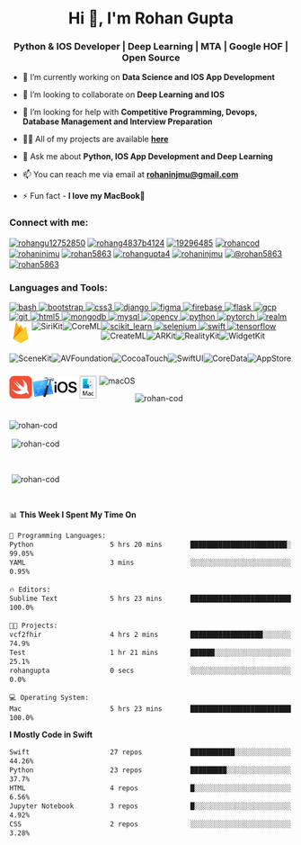 <h1 align="center">Hi 👋, I'm Rohan Gupta</h1>
<h3 align="center">Python & IOS Developer | Deep Learning | MTA | Google HOF | Open Source</h3>


- 🔭 I’m currently working on **Data Science and IOS App Development**

- 👯 I’m looking to collaborate on **Deep Learning and IOS**

- 🤝 I’m looking for help with **Competitive Programming, Devops, Database Management and Interview Preparation**

- 👨‍💻 All of my projects are available [**here**](https://github.com/Rohan-cod?tab=repositories&q=&type=source&language=)

- 💬 Ask me about **Python, IOS App Development and Deep Learning**

- 📫 You can reach me via email at **rohaninjmu@gmail.com**

- ⚡ Fun fact - **I love my MacBook**

<p align="left"> 
<h3 align="left">Connect with me:</h3>
<a href="https://twitter.com/rohangu12752850" target="blank"><img align="center" src="https://cdn.jsdelivr.net/npm/simple-icons@3.0.1/icons/twitter.svg" alt="rohangu12752850" height="30" width="40" /></a>
<a href="https://linkedin.com/in/rohang4837b4124" target="blank"><img align="center" src="https://cdn.jsdelivr.net/npm/simple-icons@3.0.1/icons/linkedin.svg" alt="rohang4837b4124" height="30" width="40" /></a>
<a href="https://stackoverflow.com/users/14105345/rohan-gupta" target="blank"><img align="center" src="https://cdn.jsdelivr.net/npm/simple-icons@3.0.1/icons/stackoverflow.svg" alt="19296485" height="30" width="40" /></a>
<a href="https://kaggle.com/rohancod" target="blank"><img align="center" src="https://cdn.jsdelivr.net/npm/simple-icons@3.0.1/icons/kaggle.svg" alt="rohancod" height="30" width="40" /></a>
<a href="https://fb.com/rohaninjmu" target="blank"><img align="center" src="https://cdn.jsdelivr.net/npm/simple-icons@3.0.1/icons/facebook.svg" alt="rohaninjmu" height="30" width="40" /></a>
<a href="https://www.codechef.com/users/rohan5863" target="blank"><img align="center" src="https://cdn.jsdelivr.net/npm/simple-icons@3.1.0/icons/codechef.svg" alt="rohan5863" height="30" width="40" /></a>
<a href="https://www.hackerrank.com/rohangupta4" target="blank"><img align="center" src="https://cdn.jsdelivr.net/npm/simple-icons@3.0.1/icons/hackerrank.svg" alt="rohangupta4" height="30" width="40" /></a>
<a href="https://www.leetcode.com/rohaninjmu" target="blank"><img align="center" src="https://cdn.jsdelivr.net/npm/simple-icons@3.0.1/icons/leetcode.svg" alt="rohaninjmu" height="30" width="40" /></a>
<a href="https://www.hackerearth.com/@rohan5863" target="blank"><img align="center" src="https://cdn.jsdelivr.net/npm/simple-icons@3.0.1/icons/hackerearth.svg" alt="@rohan5863" height="30" width="40" /></a>
<a href="https://auth.geeksforgeeks.org/user/rohan5863" target="blank"><img align="center" src="https://cdn.jsdelivr.net/npm/simple-icons@3.0.1/icons/geeksforgeeks.svg" alt="rohan5863" height="30" width="40" /></a>
</p>

<h3 align="left">Languages and Tools:</h3>
<p align="left"> <a href="https://www.gnu.org/software/bash/" target="_blank"> <img src="https://www.vectorlogo.zone/logos/gnu_bash/gnu_bash-icon.svg" alt="bash" width="40" height="40"/> </a> <a href="https://getbootstrap.com" target="_blank"> <img src="https://devicons.github.io/devicon/devicon.git/icons/bootstrap/bootstrap-plain.svg" alt="bootstrap" width="40" height="40"/> </a> <a href="https://www.w3schools.com/css/" target="_blank"> <img src="https://devicons.github.io/devicon/devicon.git/icons/css3/css3-original-wordmark.svg" alt="css3" width="40" height="40"/> </a> <a href="https://www.djangoproject.com/" target="_blank"> <img src="https://devicons.github.io/devicon/devicon.git/icons/django/django-original.svg" alt="django" width="40" height="40"/> </a> <a href="https://www.figma.com/" target="_blank"> <img src="https://www.vectorlogo.zone/logos/figma/figma-icon.svg" alt="figma" width="40" height="40"/> </a> <a href="https://firebase.google.com/" target="_blank"> <img src="https://www.vectorlogo.zone/logos/firebase/firebase-icon.svg" alt="firebase" width="40" height="40"/> </a> <a href="" target="_blank"> <img src="https://www.vectorlogo.zone/logos/pocoo_flask/pocoo_flask-icon.svg" alt="flask" width="40" height="40"/> </a> <a href="https://cloud.google.com" target="_blank"> <img src="https://www.vectorlogo.zone/logos/google_cloud/google_cloud-icon.svg" alt="gcp" width="40" height="40"/> </a> <a href="https://git-scm.com/" target="_blank"> <img src="https://www.vectorlogo.zone/logos/git-scm/git-scm-icon.svg" alt="git" width="40" height="40"/> </a> <a href="https://www.w3.org/html/" target="_blank"> <img src="https://devicons.github.io/devicon/devicon.git/icons/html5/html5-original-wordmark.svg" alt="html5" width="40" height="40"/> </a> <a href="https://www.mongodb.com/" target="_blank"> <img src="https://devicons.github.io/devicon/devicon.git/icons/mongodb/mongodb-original-wordmark.svg" alt="mongodb" width="40" height="40"/> </a> <a href="https://www.mysql.com/" target="_blank"> <img src="https://devicons.github.io/devicon/devicon.git/icons/mysql/mysql-original-wordmark.svg" alt="mysql" width="40" height="40"/> </a> <a href="https://opencv.org/" target="_blank"> <img src="https://www.vectorlogo.zone/logos/opencv/opencv-icon.svg" alt="opencv" width="40" height="40"/> </a> <a href="https://www.python.org" target="_blank"> <img src="https://devicons.github.io/devicon/devicon.git/icons/python/python-original.svg" alt="python" width="40" height="40"/> </a> <a href="https://pytorch.org/" target="_blank"> <img src="https://www.vectorlogo.zone/logos/pytorch/pytorch-icon.svg" alt="pytorch" width="40" height="40"/> </a> <a href="" target="_blank"> <img src="https://raw.githubusercontent.com/bestofjs/bestofjs-webui/8665e8c267a0215f3159df28b33c365198101df5/public/logos/realm.svg" alt="realm" width="40" height="40"/> </a> <a href="" target="_blank"> <img src="https://upload.wikimedia.org/wikipedia/commons/0/05/Scikit_learn_logo_small.svg" alt="scikit_learn" width="40" height="40"/> </a> <a href="https://www.selenium.dev" target="_blank"> <img src="https://raw.githubusercontent.com/detain/svg-logos/780f25886640cef088af994181646db2f6b1a3f8/svg/selenium-logo.svg" alt="selenium" width="40" height="40"/> </a> <a href="" target="_blank"> <img src="https://devicons.github.io/devicon/devicon.git/icons/swift/swift-original-wordmark.svg" alt="swift" width="40" height="40"/> </a> <a href="https://www.tensorflow.org" target="_blank"> <img src="https://www.vectorlogo.zone/logos/tensorflow/tensorflow-icon.svg" alt="tensorflow" width="40" height="40"/> </a> <img align="left" alt="Firebase" height="40px" src="https://raw.githubusercontent.com/github/explore/80688e429a7d4ef2fca1e82350fe8e3517d3494d/topics/firebase/firebase.png" /> <img align="left" alt="SiriKit" height="40px" src="https://github.com/jVirus/jVirus/blob/master/Assets/sirikit.png?raw=true" /> <img align="left" alt="CoreML" height="40px" src="https://github.com/jVirus/jVirus/blob/master/Assets/coreml.png?raw=true" />
<img align="left" alt="CreateML" height="40px" src="https://github.com/jVirus/jVirus/blob/master/Assets/createml2.png?raw=true" />
<img align="left" alt="ARKit" height="40px" src="https://github.com/jVirus/jVirus/blob/master/Assets/arkit.png?raw=true" />
<img align="left" alt="RealityKit" height="40px" src="https://github.com/jVirus/jVirus/blob/master/Assets/realitykit.png?raw=true" />
<img align="left" alt="WidgetKit" height="40px" src="https://github.com/jVirus/jVirus/blob/master/Assets/widgetkit.png?raw=true" /> <img align="left" alt="SceneKit" height="40px" src="https://github.com/jVirus/jVirus/blob/master/Assets/scenekit.png?raw=true" /> <img align="left" alt="AVFoundation" height="40px" src="https://github.com/jVirus/jVirus/blob/master/Assets/avfoundation.png?raw=true" /> <img align="left" alt="CocoaTouch" height="40px" src="https://github.com/jVirus/jVirus/blob/master/Assets/cocoatouch.png?raw=true" />
<img align="left" alt="SwiftUI" height="40px" src="https://github.com/jVirus/jVirus/blob/master/Assets/swiftui.png?raw=true" />
<img align="left" alt="CoreData" height="40px" src="https://github.com/jVirus/jVirus/blob/master/Assets/coredata.png?raw=true" /> <img align="left" alt="AppStore" height="40px" src="https://github.com/jVirus/jVirus/blob/master/Assets/appstore.png?raw=true" />
<img align="left" alt="Swift" height="40px" src="https://raw.githubusercontent.com/github/explore/80688e429a7d4ef2fca1e82350fe8e3517d3494d/topics/swift/swift.png" /> <img align="left" alt="Xcode" height="40px" src="https://raw.githubusercontent.com/github/explore/80688e429a7d4ef2fca1e82350fe8e3517d3494d/topics/xcode/xcode.png" /> <img align="left" alt="iOS" height="40px" src="https://raw.githubusercontent.com/github/explore/80688e429a7d4ef2fca1e82350fe8e3517d3494d/topics/ios/ios.png" />
<img align="left" alt="macOS" height="40px" src="https://raw.githubusercontent.com/github/explore/80688e429a7d4ef2fca1e82350fe8e3517d3494d/topics/macos/macos.png" /> <img align="left" alt="macOS" height="40px" src="https://pbs.twimg.com/profile_images/1148952014036054016/xxv7lLvp_400x400.jpg" /></p>
<br>
&nbsp;
<p><img align="left" src="https://github-profile-trophy.vercel.app/?username=Rohan-cod&theme=onedark" alt="rohan-cod" /></p>
<br>
&nbsp;
<p><img align="left" src="https://github-readme-stats.vercel.app/api/top-langs/?username=rohan-cod&layout=compact&theme=radical" alt="rohan-cod" /></p>
<br>
<p>&nbsp;<img align="center" src="https://github-readme-stats.vercel.app/api?username=rohan-cod&show_icons=true&theme=radical" alt="rohan-cod" /></p>
<p></p>
<br>
<p>&nbsp;<img align="center" src="https://img.shields.io/badge/From%20Hello%20World%20I%27ve%20Written-16.8%20million%20lines%20of%20code-blue" alt="rohan-cod" /></p>
&nbsp;
<br>
<!--START_SECTION:waka-->

📊 **This Week I Spent My Time On** 

```text
💬 Programming Languages: 
Python                   5 hrs 20 mins       ████████████████████████░   99.05% 
YAML                     3 mins              ░░░░░░░░░░░░░░░░░░░░░░░░░   0.95%

🔥 Editors: 
Sublime Text             5 hrs 23 mins       █████████████████████████   100.0%

🐱‍💻 Projects: 
vcf2fhir                 4 hrs 2 mins        ██████████████████░░░░░░░   74.9% 
Test                     1 hr 21 mins        ██████░░░░░░░░░░░░░░░░░░░   25.1% 
rohangupta               0 secs              ░░░░░░░░░░░░░░░░░░░░░░░░░   0.0%

💻 Operating System: 
Mac                      5 hrs 23 mins       █████████████████████████   100.0%

```

**I Mostly Code in Swift** 

```text
Swift                    27 repos            ███████████░░░░░░░░░░░░░░   44.26% 
Python                   23 repos            █████████░░░░░░░░░░░░░░░░   37.7% 
HTML                     4 repos             █░░░░░░░░░░░░░░░░░░░░░░░░   6.56% 
Jupyter Notebook         3 repos             █░░░░░░░░░░░░░░░░░░░░░░░░   4.92% 
CSS                      2 repos             ░░░░░░░░░░░░░░░░░░░░░░░░░   3.28%

```



<!--END_SECTION:waka-->
